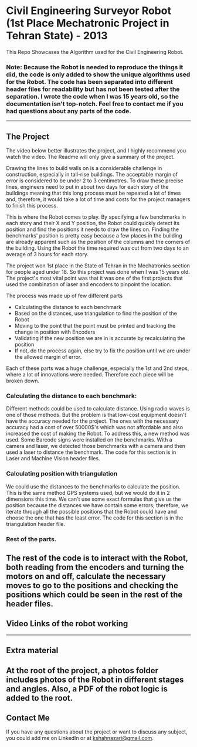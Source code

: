 # Civil Engineering Surveyor Robot (1st Place Mechatronic Project in Tehran State) - 2013

This Repo Showcases the Algorithm used for the Civil Engineering Robot. 

### Note: Because the Robot is needed to reproduce the things it did, the code is only added to show the unique algorithms used for the Robot. The code has been separated into different header files for readability but has not been tested after the separation. I wrote the code when I was 15 years old, so the documentation isn't top-notch. Feel free to contact me if you had questions about any parts of the code.
---
## The Project

The video below better illustrates the project, and I highly recommend you watch the video. The Readme will only give a summary of the project.

Drawing the lines to build walls on is a considerable challenge in construction, especially in tall-rise buildings. The acceptable margin of error is considered to be under 2 to 3 centimetres. To draw these precise lines, engineers need to put in about two days for each story of the buildings meaning that this long process must be repeated a lot of times and, therefore, it would take a lot of time and costs for the project managers to finish this process.

This is where the Robot comes to play. By specifying a few benchmarks in each story and their X and Y position, the Robot could quickly detect its position and find the positions it needs to draw the lines on. Finding the benchmarks' position is pretty easy because a few places in the building are already apparent such as the position of the columns and the corners of the building. Using the Robot the time required was cut from two days to an average of 3 hours for each story.

The project won 1st place in the State of Tehran in the Mechatronics section for people aged under 18. So this project was done when I was 15 years old. The project's most vital point was that it was one of the first projects that used the combination of laser and encoders to pinpoint the location.

The process was made up of few different parts
- Calculating the distance to each benchmark
- Based on the distances, use triangulation to find the position of the Robot
- Moving to the point that the point must be printed and tracking the change in position with Encoders
- Validating if the new position we are in is accurate by recalculating the position
- If not, do the process again, else try to fix the position until we are under the allowed margin of error.

Each of these parts was a huge challenge, especially the 1st and 2nd steps, where a lot of innovations were needed. Therefore each piece will be broken down.

### Calculating the distance to each benchmark: 
Different methods could be used to calculate distance. Using radio waves is one of those methods. But the problem is that low-cost equipment doesn't have the accuracy needed for the project. The ones with the necessary accuracy had a cost of over 50000$'s which was not affordable and also increased the cost of making the Robot.
To address this, a new method was used. Some Barcode signs were installed on the benchmarks. With a camera and laser, we detected those benchmarks with a camera and then used a laser to distance the benchmark. The code for this section is in Laser and Machine Vision header files.

### Calculating position with triangulation
We could use the distances to the benchmarks to calculate the position. This is the same method GPS systems used, but we would do it in 2 dimensions this time. We can't use some exact formulas that give us the position because the distances we have contain some errors; therefore, we iterate through all the possible positions that the Robot could have and choose the one that has the least error. The code for this section is in the triangulation header file.

### Rest of the parts.
The rest of the code is to interact with the Robot, both reading from the encoders and turning the motors on and off, calculate the necessary moves to go to the positions and checking the positions which could be seen in the rest of the header files.
---
## Video Links of the robot working
---
## Extra material

At the root of the project, a photos folder includes photos of the Robot in different stages and angles. Also, a PDF of the robot logic is added to the root. 
---
## Contact Me
If you have any questions about the project or want to discuss any subject, you could add me on LinkedIn or at kshahnazari@gmail.com.
